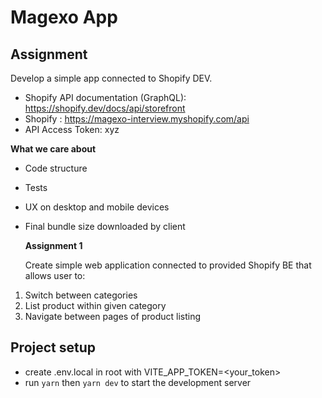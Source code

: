 # Magexo App

## Assignment

Develop a simple app connected to Shopify DEV.

- Shopify API documentation (GraphQL): https://shopify.dev/docs/api/storefront
- Shopify : https://magexo-interview.myshopify.com/api
- API Access Token: xyz

**What we care about**

- Code structure
- Tests
- UX on desktop and mobile devices
- Final bundle size downloaded by client

  **Assignment 1**

  Create simple web application connected to provided Shopify BE that allows user to:

1. Switch between categories
2. List product within given category
3. Navigate between pages of product listing

## Project setup

- create .env.local in root with VITE_APP_TOKEN=<your_token>
- run `yarn` then `yarn dev` to start the development server
